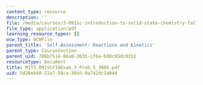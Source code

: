 ```yaml
---
content_type: resource
description: ''
file: /media/courses/3-091sc-introduction-to-solid-state-chemistry-fall-2010/5d26eb4822a758ca30a59a742dc1a04d_MIT3_091SCF10Exam_3_Prob_5_300k.pdf
file_type: application/pdf
learning_resource_types: []
ocw_type: OCWFile
parent_title: 'Self-Assessment: Reactions and Kinetics'
parent_type: CourseSection
parent_uid: 786b7514-86a8-3635-cf6a-b88c95dc0332
resourcetype: Document
title: MIT3_091SCF10Exam_3_Prob_5_300k.pdf
uid: 5d26eb48-22a7-58ca-30a5-9a742dc1a04d
---
```

